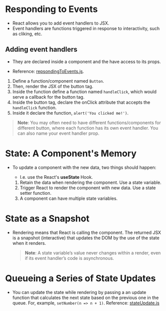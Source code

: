 <h1>Responding to Events</h1>

- React allows you to add event handlers to JSX.
- Event handlers are functions triggered in response to interactivity, such as cliking, etc.

<h2>Adding event handlers</h2>

- They are declared inside a component and the have access to its props.

- Reference: [repsondingToEvents.js](repsondingToEvents.js).

1. Define a function/component named `Button`.
2. Then, render the JSX of the button tag.
3. Inside the function define a function named `handleClick`, which would serve a callback for the button tag.
4. Inside the button tag, declare the onClick attribute that accepts the `handleClick` function.
5. Inside it declare the function, `alert('You clicked me!')`.

> **Note**:
> You may often need to have different functions/components for different button, where each function has its own event handler.
> You can also name your event handler prop.

<h1>State: A Component's Memory</h1>

- To update a component with the new data, two things should happen:

  - I.e. use the React's **useState** Hook.

  1. Retain the data when rendering the component. Use a state variable.
  2. Trigger React to render the component with new data. Use a state setter function.
  3. A component can have multiple state variables.

<h1>State as a Snapshot</h1>

- Rendering means that React is calling the component. The returned JSX is a snapshot (interactive) that updates the DOM by the use of the state when it renders.
  > **Note**:
  > A state variable’s value never changes within a render, even if its event handler’s code is asynchronous.

<h1>Queueing a Series of State Updates</h1>

- You can update the state while rendering by passing a an update function that calculates the next state based on the previous one in the queue. For, example, `setNumber(n => n + 1)`. Reference: [stateUpdate.js](stateUpdate.js)
